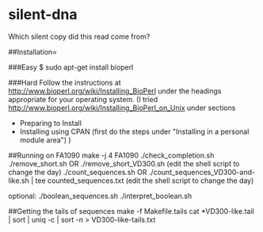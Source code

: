 silent-dna
==========

Which silent copy did this read come from?


##Installation=

###Easy
$ sudo apt-get install bioperl

###Hard
Follow the instructions at 
http://www.bioperl.org/wiki/Installing_BioPerl
under the headings appropriate for your operating system.
(I tried http://www.bioperl.org/wiki/Installing_BioPerl_on_Unix under sections
 - Preparing to Install
 - Installing using CPAN (first do the steps under "Installing in a personal module area")
)

##Running on FA1090
make -j 4 FA1090
./check_completion.sh
./remove_short.sh OR ./remove_short_VD300.sh (edit the shell script to change the day)
./count_sequences.sh OR ./count_sequences_VD300-and-like.sh | tee counted_sequences.txt (edit the shell script to change the day)

optional:
./boolean_sequences.sh
./interpret_boolean.sh

##Getting the tails of sequences
make -f Makefile.tails
cat *VD300-like.tail | sort | uniq -c | sort -n > VD300-like-tails.txt
